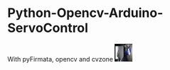 # Python-Opencv-Arduino-ServoControl
With pyFirmata, opencv and cvzone 
<img src="https://github.com/heimdilon/Python-Opencv-Arduino-ServoControl/blob/main/pics/demo.gif" width="40" height="40" />
